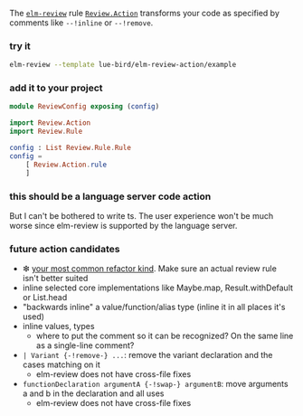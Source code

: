 The [`elm-review`](https://dark.elm.dmy.fr/packages/jfmengels/elm-review/latest/) rule
[`Review.Action`](https://dark.elm.dmy.fr/packages/elm-review-action/1.0.1/Review-Action)
transforms your code as specified by comments like `--!inline` or `--!remove`.

### try it

```bash
elm-review --template lue-bird/elm-review-action/example
```

### add it to your project

```elm
module ReviewConfig exposing (config)

import Review.Action
import Review.Rule

config : List Review.Rule.Rule
config =
    [ Review.Action.rule
    ]
```

### this should be a language server code action

But I can't be bothered to write ts.
The user experience won't be much worse
since elm-review is supported by the language server.

### future action candidates

  - ❇ [your most common refactor kind](https://github.com/lue-bird/elm-review-action/issues/new). Make sure an actual review rule isn't better suited
  - inline selected core implementations like Maybe.map, Result.withDefault or List.head
  - "backwards inline" a value/function/alias type (inline it in all places it's used)
  - inline values, types
      - where to put the comment so it can be recognized? On the same line as a single-line comment?
  - `| Variant {-!remove-} ...`: remove the variant declaration and the cases matching on it
      - elm-review does not have cross-file fixes
  - `functionDeclaration argumentA {-!swap-} argumentB`: move arguments a and b in the declaration and all uses
      - elm-review does not have cross-file fixes
